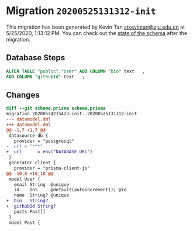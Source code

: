 # Migration `20200525131312-init`

This migration has been generated by Kevin Tan <stkevintan@zju.edu.cn> at 5/25/2020, 1:13:12 PM.
You can check out the [state of the schema](./schema.prisma) after the migration.

## Database Steps

```sql
ALTER TABLE "public"."User" ADD COLUMN "bio" text   ,
ADD COLUMN "githubId" text   ;
```

## Changes

```diff
diff --git schema.prisma schema.prisma
migration 20200524215423-init..20200525131312-init
--- datamodel.dml
+++ datamodel.dml
@@ -1,7 +1,7 @@
 datasource db {
   provider = "postgresql"
-  url = "***"
+  url      = env("DATABASE_URL")
 }
 generator client {
   provider = "prisma-client-js"
@@ -10,8 +10,10 @@
 model User {
   email String  @unique
   id    Int     @default(autoincrement()) @id
   name  String? @unique
+  bio   String?
+  githubId String?
   posts Post[]
 }
 model Post {
```


